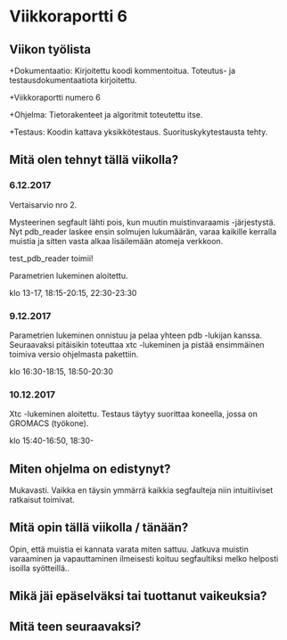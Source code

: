 # Viikkoraportti 6

## Viikon työlista

+Dokumentaatio: Kirjoitettu koodi kommentoitua. Toteutus- ja testausdokumentaatiota kirjoitettu.

+Viikkoraportti numero 6

+Ohjelma: Tietorakenteet ja algoritmit toteutettu itse.

+Testaus: Koodin kattava yksikkötestaus. Suorituskykytestausta tehty.

## Mitä olen tehnyt tällä viikolla?

### 6.12.2017
Vertaisarvio nro 2.

Mysteerinen segfault lähti pois, kun muutin muistinvaraamis -järjestystä.
Nyt pdb_reader laskee ensin solmujen lukumäärän,
varaa kaikille kerralla muistia ja sitten vasta alkaa lisäilemään atomeja verkkoon.

test_pdb_reader toimii!

Parametrien lukeminen aloitettu.

klo 13-17, 18:15-20:15, 22:30-23:30

### 9.12.2017
Parametrien lukeminen onnistuu ja pelaa yhteen pdb -lukijan kanssa.
Seuraavaksi pitäisikin toteuttaa xtc -lukeminen ja pistää ensimmäinen toimiva
versio ohjelmasta pakettiin.

klo 16:30-18:15, 18:50-20:30

### 10.12.2017
Xtc -lukeminen aloitettu.
Testaus täytyy suorittaa koneella, jossa on GROMACS (työkone).

klo 15:40-16:50, 18:30-

## Miten ohjelma on edistynyt?
Mukavasti.
Vaikka en täysin ymmärrä kaikkia segfaulteja niin intuitiiviset ratkaisut toimivat.

## Mitä opin tällä viikolla / tänään?
Opin, että muistia ei kannata varata miten sattuu.
Jatkuva muistin varaaminen ja vapauttaminen ilmeisesti koituu segfaultiksi melko helposti isoilla syötteillä..

## Mikä jäi epäselväksi tai tuottanut vaikeuksia?

## Mitä teen seuraavaksi?
